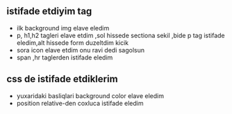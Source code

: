 ## istifade etdiyim tag
-  ilk background img elave eledim
-  p, h1,h2 tagleri elave etdim ,sol hissede sectiona sekil ,bide p tag istifade eledim,alt hissede form duzeltdim kicik 
-  sora icon elave etdim onu ravi dedi sagolsun 
-  span ,hr taglerden istifade eledim
## css de istifade etdiklerim
-  yuxaridaki basliqlari background color elave eledim 
-  position relative-den coxluca istifade eledim 


